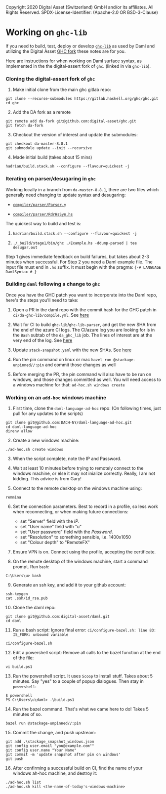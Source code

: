 Copyright 2020 Digital Asset (Switzerland) GmbH and/or its affiliates. All Rights Reserved.
SPDX-License-Identifier: (Apache-2.0 OR BSD-3-Clause)

# Working on `ghc-lib`

If you need to build, test, deploy or develop [`ghc-lib`](https://github.com/digital-asset/ghc-lib) as used by Daml and utilizing the Digital Asset [GHC fork](https://github.com/digital-asset/ghc) these notes are for you.

Here are instructions for when working on Daml surface syntax, as implemented in the the digital-assert fork of `ghc`. (linked in via `ghc-lib`).


### Cloning the digital-assert fork of `ghc`

1. Make initial clone from the main ghc gitlab repo:
```
git clone --recurse-submodules https://gitlab.haskell.org/ghc/ghc.git
cd ghc
```

2. Add the DA fork as a remote
```
git remote add da-fork git@github.com:digital-asset/ghc.git
git fetch da-fork
```

3. Checkout the version of interest and update the submodules:
```
git checkout da-master-8.8.1
git submodule update --init --recursive
```

4. Made initial build (takes about 15 mins)
```
hadrian/build.stack.sh --configure --flavour=quickest -j
```


### Iterating on parser/desugaring in `ghc`

Working locally in a branch from `da-master-8.8.1`, there are two files which generally need changing to update syntax and desugaring:

- [`compiler/parser/Parser.y`](https://github.com/digital-asset/ghc/blob/da-master-8.8.1/compiler/parser/Parser.y)

- [`compiler/parser/RdrHsSyn.hs`](https://github.com/digital-asset/ghc/blob/da-master-8.8.1/compiler/parser/RdrHsSyn.hs)


The quickest way to build and test is:

1. `hadrian/build.stack.sh --configure --flavour=quickest -j`

2. `./_build/stage1/bin/ghc ./Example.hs -ddump-parsed | tee desugar.out`

Step 1 gives immediate feedback on build failures, but takes about 2-3 minutes when successful. For Step 2 you need a Daml example file. The input file must end in `.hs` suffix. It must begin with the pragma: `{-# LANGUAGE DamlSyntax #-}`


### Building `daml` following a change to `ghc`

Once you have the GHC patch you want to incorporate into the Daml repo, here's the steps you'll need to take:

1. Open a PR in the daml repo with the commit hash for the GHC patch in `ci/da-ghc-lib/compile.yml`. See [here](https://github.com/digital-asset/daml/pull/7489/commits/fedc456260f598f9924ce62d9765c3c09b8ad861)

2. Wait for CI to build `ghc-lib`/`ghc-lib-parser`, and get the new SHA from the end of the azure CI logs. The CI/azure log you are looking for is in the `Bash` subtab of the `da_ghc_lib` job. The lines of interest are at the very end of the log. See [here](https://dev.azure.com/digitalasset/adadc18a-d7df-446a-aacb-86042c1619c6/_apis/build/builds/60342/logs/52)

3. Update `stack-snapshot.yaml` with the new SHAs. See [here](https://github.com/digital-asset/daml/pull/7489/commits/f0198dc694238437357706c81b0c3d1979483d7a)

3. Run the pin command on linux or mac `bazel run @stackage-unpinned//:pin` and commit those changes as well

4. Before merging the PR, the pin command will also have to be run on windows, and those changes committed as well. You will need access to a windows machine for that: `ad-hoc.sh windows create`


### Working on an `add-hoc` windows machine

1. First time, clone the `daml-language-ad-hoc` repo: (On following times, just pull for any updates to the scripts)
```
git clone git@github.com:DACH-NY/daml-language-ad-hoc.git
cd daml-language-ad-hoc
direnv allow
```

2. Create a new windows machine:
```
./ad-hoc.sh create windows
```

3. When the script complete, note the IP and Password.

4. Wait at least 10 minutes before trying to remotely connect to the windows machine, or else it may not inialize correctly. Really, I am not kidding. This advice is from Gary!

5. Connect to the remote desktop on the windows machine using:
```
remmina
```

6. Set the connection parameters. Best to record in a profile, so less work when reconnecting, or when making future connections:

    - set "Server" field with the _IP_.
    - set "User name" field with "u"
    - set "User password" field with the _Password_.
    - set "Resolution" to something sensible, i.e. 1400x1050
    - set "Colour depth" to "RemoteFX"

7. Ensure VPN is on. Connect using the profile, accepting the certificate.

8. On the remote desktop of the windows machine, start a command prompt. Run `bash`:
```
C:\Users\u> bash
```

9. Generate an ssh key, and add it to your github account:
```
ssh-keygen
cat .ssh/id_rsa.pub
```

10. Clone the daml repo:
```
git clone git@github.com:digital-asset/daml.git
cd daml
```

11. Run a bash script: Ignore final error: `ci/configure-bazel.sh: line 83: IS_FORK: unbound variable`
```
ci/configure-bazel.sh
```

12. Edit a powershell script: Remove all calls to the bazel function at the end of the file:
```
vi build.ps1
```

13. Run the powershell script. It uses `Scoop` to install stuff. Takes about 5 minutes. Say "yes" to a couple of popup dialogues. Then stay in `powershell`:
```
$ powershell
PS C:\Users\u\daml> .\build.ps1
```

14. Run the bazel command. That's what we came here to do! Takes 5 minutes of so.
```
bazel run @stackage-unpinned//:pin
```

15. Commit the change, and push upstream:
```
git add .\stackage_snapshot_windows.json
git config user.email "you@example.com""
git config user.name "Your Name"
git commit -m 'update snapshot after pin on windows'
git push
```

16. After confirming a successful build on CI, find the name of your windows ah-hoc machine, and destroy it:
```
./ad-hoc.sh list
./ad-hoc.sh kill <the-name-of-today's-windows-machine>
```

